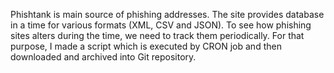 Phishtank is main source of phishing addresses. The site provides database in a time for various formats (XML, CSV and JSON). To see how phishing sites alters during the time, we need to track them periodically. For that purpose, I made a script which is executed by CRON job and then downloaded and archived into Git repository.

